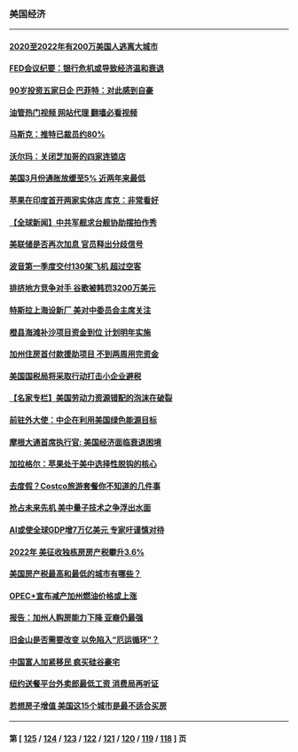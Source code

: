 ### 美国经济
---
#### [2020至2022年有200万美国人逃离大城市](../../pages/ncid1078158/n13971499.md?04131245) 
#### [FED会议纪要：银行危机或导致经济温和衰退](../../pages/ncid1078158/n13971457.md?04131245) 
#### [90岁投资五家日企 巴菲特：对此感到自豪](../../pages/ncid1078158/n13971442.md?04131245) 
#### [油管热门视频 网站代理 翻墙必看视频](http://138.2.39.72:81/youtube.html?epic-marker?04131245)
#### [马斯克：推特已裁员约80%](../../pages/ncid1078158/n13971407.md?04131245) 
#### [沃尔玛：关闭芝加哥的四家连锁店](../../pages/ncid1078158/n13971357.md?04131245) 
#### [美国3月份通胀放缓至5% 近两年来最低](../../pages/ncid1078158/n13971380.md?04131245) 
#### [苹果在印度首开两家实体店 库克：非常看好](../../pages/ncid1078158/n13971299.md?04131245) 
#### [【全球新闻】中共军舰求台舰协助摆拍作秀](../../pages/ncid1078158/n13970693.md?04131245) 
#### [美联储是否再次加息 官员释出分歧信号](../../pages/ncid1078158/n13970910.md?04131245) 
#### [波音第一季度交付130架飞机 超过空客](../../pages/ncid1078158/n13970641.md?04131245) 
#### [排挤地方竞争对手 谷歌被韩罚3200万美元](../../pages/ncid1078158/n13970573.md?04131245) 
#### [特斯拉上海设新厂 美对中委员会主席关注](../../pages/ncid1078158/n13970120.md?04131245) 
#### [橙县海滩补沙项目资金到位 计划明年实施](../../pages/ncid1078158/n13970092.md?04131245) 
#### [加州住房首付款援助项目 不到两周用完资金](../../pages/ncid1078158/n13970082.md?04131245) 
#### [美国国税局将采取行动打击小企业避税](../../pages/ncid1078158/n13969974.md?04131245) 
#### [【名家专栏】美国劳动力资源错配的泡沫在破裂](../../pages/ncid1078158/n13968288.md?04131245) 
#### [前驻外大使：中企在利用美国绿色能源目标](../../pages/ncid1078158/n13969863.md?04131245) 
#### [摩根大通首席执行官: 美国经济面临衰退困境](../../pages/ncid1078158/n13969449.md?04131245) 
#### [加拉格尔：苹果处于美中选择性脱钩的核心](../../pages/ncid1078158/n13968602.md?04131245) 
#### [去度假？Costco旅游套餐你不知道的几件事](../../pages/ncid1078158/n13966152.md?04131245) 
#### [抢占未来先机 美中量子技术之争浮出水面](../../pages/ncid1078158/n13967804.md?04131245) 
#### [AI或使全球GDP增7万亿美元 专家吁谨慎对待](../../pages/ncid1078158/n13968459.md?04131245) 
#### [2022年 美征收独栋房房产税攀升3.6%](../../pages/ncid1078158/n13968432.md?04131245) 
#### [美国房产税最高和最低的城市有哪些？](../../pages/ncid1078158/n13968157.md?04131245) 
#### [OPEC+宣布减产加州燃油价格或上涨](../../pages/ncid1078158/n13968151.md?04131245) 
#### [报告：加州人购房能力下降 亚裔仍最强](../../pages/ncid1078158/n13967007.md?04131245) 
#### [旧金山是否需要改变 以免陷入“厄运循环”？](../../pages/ncid1078158/n13968127.md?04131245) 
#### [中国富人加紧移民 疯买硅谷豪宅](../../pages/ncid1078158/n13967947.md?04131245) 
#### [纽约送餐平台外卖郎最低工资 消费局再听证](../../pages/ncid1078158/n13967898.md?04131245) 
#### [若想房子增值 美国这15个城市是最不适合买房](../../pages/ncid1078158/n13967815.md?04131245) 

---
#### 第 [ [125](./125.md?04131245) / [124](./124.md?04131245) / [123](./123.md?04131245) / [122](./122.md?04131245) / [121](./121.md?04131245) / [120](./120.md?04131245) / [119](./119.md?04131245) / [118](./118.md?04131245) ] 页
